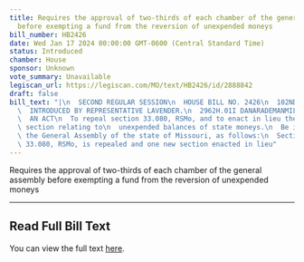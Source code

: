 ```yaml
---
title: Requires the approval of two-thirds of each chamber of the general assembly
  before exempting a fund from the reversion of unexpended moneys
bill_number: HB2426
date: Wed Jan 17 2024 00:00:00 GMT-0600 (Central Standard Time)
status: Introduced
chamber: House
sponsor: Unknown
vote_summary: Unavailable
legiscan_url: https://legiscan.com/MO/text/HB2426/id/2888842
draft: false
bill_text: "|\n  SECOND REGULAR SESSION\n  HOUSE BILL NO. 2426\n  102ND GENERAL ASSEMBLY\n\
  \  INTRODUCED BY REPRESENTATIVE LAVENDER.\n  2962H.01I DANARADEMANMILLER,ChiefClerk\n\
  \  AN ACT\n  To repeal section 33.080, RSMo, and to enact in lieu thereof one new\
  \ section relating to\n  unexpended balances of state moneys.\n  Be it enacted by\
  \ the General Assembly of the state of Missouri, as follows:\n  Section A. Section\
  \ 33.080, RSMo, is repealed and one new section enacted in lieu"
---
```

Requires the approval of two-thirds of each chamber of the general assembly before exempting a fund from the reversion of unexpended moneys

---

## Read Full Bill Text

You can view the full text [here](https://legiscan.com/MO/text/HB2426/id/2888842).
